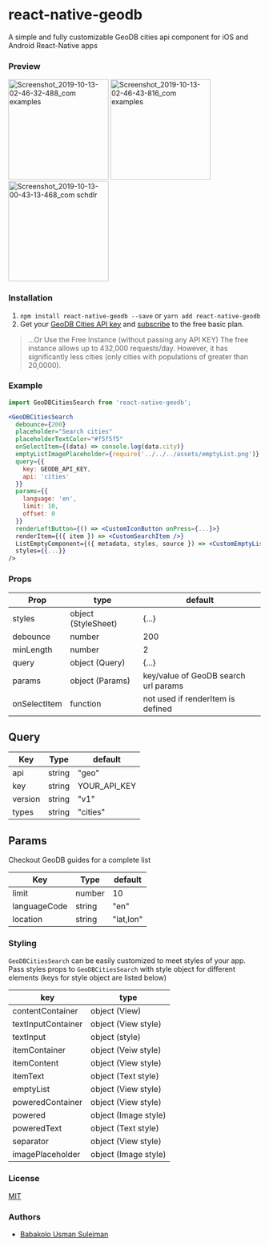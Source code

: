 # react-native-geodb
A simple and fully customizable GeoDB cities api component for iOS and Android React-Native apps

### Preview
<img width="200" alt="Screenshot_2019-10-13-02-46-32-488_com examples" src="https://user-images.githubusercontent.com/10219539/66710663-0a396180-ed75-11e9-94c1-d95ebb0e32eb.png"> <img width="200" alt="Screenshot_2019-10-13-02-46-43-816_com examples" src="https://user-images.githubusercontent.com/10219539/66710675-36ed7900-ed75-11e9-975f-7b4a57567e00.png"> <img width="200" alt="Screenshot_2019-10-13-00-43-13-468_com schdlr" src="https://user-images.githubusercontent.com/10219539/66710692-80d65f00-ed75-11e9-8151-822e9261a48d.png">



### Installation

1. ```npm install react-native-geodb --save``` or ```yarn add react-native-geodb```
2. Get your [GeoDB Cities API key](http://geodb-cities-api.wirefreethought.com/) and [subscribe](https://rapidapi.com/wirefreethought/api/GeoDB%20Cities/pricing) to the free basic plan.

> ...Or Use the Free Instance (without passing any API KEY)
> The free instance allows up to 432,000 requests/day. However, it has significantly less cities (only cities with populations of greater than 20,0000).

### Example
```jsx
import GeoDBCitiesSearch from 'react-native-geodb';

<GeoDBCitiesSearch
  debounce={200}
  placeholder="Search cities"
  placeholderTextColor="#f5f5f5"
  onSelectItem={(data) => console.log(data.city)}
  emptyListImagePlaceholder={require('../../../assets/emptyList.png')}
  query={{
    key: GEODB_API_KEY,
    api: 'cities'
  }}
  params={{
    language: 'en',
    limit: 10,
    offset: 0
  }}
  renderLeftButton={() => <CustomIconButton onPress={...}>}
  renderItem={({ item }) => <CustomSearchItem />}
  ListEmptyComponent={({ metadata, styles, source }) => <CustomEmptyList />}
  styles={{...}}
/>
```
### Props

| Prop | type | default |
| ---- | ---- | ------- |
| styles | object (StyleSheet) | {...} |
| debounce | number | 200 |
| minLength | number | 2 |
| query | object (Query) | {...} |
| params | object (Params) | key/value of GeoDB search url params |
| onSelectItem | function | not used if renderItem is defined |

## Query
| Key | Type | default |
| --- | ---- | ------- |
| api | string | "geo" |
| key | string | YOUR_API_KEY |
| version | string | "v1" |
| types | string | "cities" |

## Params
Checkout GeoDB guides for a complete list

| Key | Type | default |
| ---- | ---- | ------- |
| limit | number | 10 |
| languageCode | string | "en" |
| location | string | "lat,lon" |


### Styling

```GeoDBCitiesSearch``` can be easily customized to meet styles of your  app. Pass styles props to ```GeoDBCitiesSearch``` with style object for different elements (keys for style object are listed below)

| key | type |
| ---- | ---- |
| contentContainer | object (View) |
| textInputContainer | object (View style) |
| textInput | object (style) |
| itemContainer | object (Veiw style) |
| itemContent | object (View style) |
| itemText | object (Text style) |
| emptyList | object (View style) |
| poweredContainer | object (View style) |
| powered | object (Image style) |
| poweredText | object (Text style) |
| separator | object (View style) |
| imagePlaceholder | object (Image style) |

### License

[MIT](LICENSE)

### Authors

- [Babakolo Usman Suleiman](https://www.twitter.com/usbkay)
